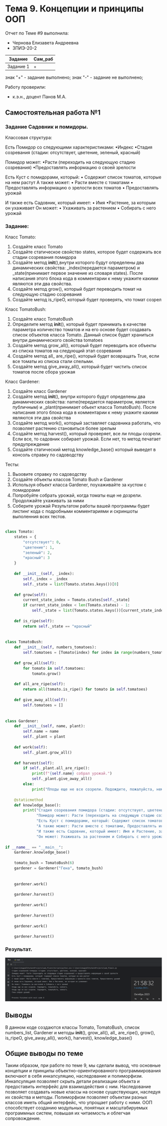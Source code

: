 # Тема 9. Концепции и принципы ООП
Отчет по Теме #9 выполнила:
- Чернова Елизавета Андреевна
- ЗПИЭ-20-2

| Задание | Сам_раб |
| ------ | ------ |
| Задание 1 | + |

знак "+" - задание выполнено; знак "-" - задание не выполнено;

Работу проверили:
- к.э.н., доцент Панов М.А.

## Самостоятельная работа №1
### Задание Садовник и помидоры.
Классовая структура:

Есть Помидор со следующими характеристиками:
•Индекс
•Стадия созревания (стадии: отсутствует, цветение, зеленый, красный)

Помидор может:
•Расти (переходить на следующую стадию созревания)
•Предоставлять информацию о своей зрелости

Есть Куст с помидорами, который:
• Содержит список томатов, которые на нем растут
А также может:
• Расти вместе с томатами
• Предоставлять информацию о зрелости всех томатов
• Предоставлять урожай

И также есть Садовник, который имеет:
• Имя
•Растение, за которым он ухаживает
Он может:
• Ухаживать за растением
• Собирать с него урожай
### Задание:
Класс Tomato:

1) Создайте класс Tomato
2) Создайте статическое свойство states, которое будет содержать все стадии созревания помидора
3) Создайте метод __init__(),внутри которого будут определены два
динамических свойства: _index(передается параметром) и _state(принимает первое значение из словаря states). После написания этого блока кода в комментарии к нему укажите какими являются эти два свойства.
4) Создайте метод grow(), который будет переводить томат на следующую стадию созревания
5) Создайте метод is_гіреО, который будет проверять, что томат созрел

Класс TomatoBush:
1) Создайте класс TomatoBush
2) Определите метод __init__(), который будет принимать в качестве параметра количество томатов и на его основе будет создавать список объектов класса Tomato. Данный список будет храниться внутри динамического свойства tomatoes
3) Создайте метод grow_all(), который будет переводить все объекты из списка томатов на следующий этап созревания
4) Создайте метод all_ are_ripe(), который будет возвращать True, если все томаты из списка стали спелыми.
5) Создайте метод give_away_all(), который будет чистить список томатов после сбора урожая

Класс Gardener:
1) Создайте класс Gardener
2) Создайте метод __init__(), внутри которого будут определены два динамических свойства: name(передается параметром, является публичным) и _plant(принимает обьект класса TomatoBush). После написания этого блока кода в комментарии к нему укажите какими являются эти два свойства
3) Создайте метод work(), который заставляет садовника работать, что позволяет растению становиться более зрелым
4) Создайте метод harvest(), который проверяет, все ли плоды созрели.
Если все, то садовник собирает урожай. Если нет, то метод печатает предупреждение
5) Создайте статический метод knowledge_base() который выведет в консоль справку по садоводству

Тесты:
1) Вызовите справку по садоводству
2) Создайте объекты классов Tomato Bush и Gardener
3) Используя объект класса Gardener, поухаживайте за кустом с помидорами
4) Попробуйте собрать урожай, когда томаты еще не дозрели.
Продолжайте ухаживать за ними
5) Соберите урожай
Результатом работы вашей программы будет листинг кода с подробными комментариями и скриншоты выполенния всех тестов.

```python

class Tomato:
    states = {
        "отсутствует": 0,
        "цветение": 1,
        "зеленый": 2,
        "красный": 3
    }

    def __init__(self, _index):
        self._index = _index
        self._state = list(Tomato.states.keys())[0]

    def grow(self):
        current_state_index = Tomato.states[self._state]
        if current_state_index < len(Tomato.states) - 1:
            self._state = list(Tomato.states.keys())[current_state_index + 1]

    def is_ripe(self):
        return self._state == "красный"


class TomatoBush:
    def __init__(self, numbers_tomatoes):
        self.tomatoes = [Tomato(index) for index in range(numbers_tomatoes)]

    def grow_all(self):
        for tomato in self.tomatoes:
            tomato.grow()

    def all_are_ripe(self):
        return all(tomato.is_ripe() for tomato in self.tomatoes)

    def give_away_all(self):
        self.tomatoes = []


class Gardener:
    def __init__(self, name, plant):
        self.name = name
        self._plant = plant

    def work(self):
        self._plant.grow_all()

    def harvest(self):
        if self._plant.all_are_ripe():
            print(f"{self.name} собрал урожай.")
            self._plant.give_away_all()
        else:
            print("Плоды еще не все созрели. Подождите, пожалуйста, немного.")

    @staticmethod
    def knowledge_base():
        print("Стадия созревания помидора (стадии: отсутствует, цветение, зеленый, красный)\n"
              "Помидор может: Расти (переходить на следующую стадию созревания) и предоставлять информацию о своей зрелости\n"
              "Есть Куст с помидорами, который: Содержит список томатов, которые на нем растут\n"
              "А также может: Расти вместе с томатами, Предоставлять информацию о зрелости всех томатов, Предоставлять урожай\n"
              "И также есть Садовник, который имеет: Имя и Растение, за которым он ухаживает\n"
              "Он может: Ухаживать за растением и Собирать с него урожай")

if __name__ == "__main__":
    Gardener.knowledge_base()

    tomato_bush = TomatoBush(6)
    gardener = Gardener("Гена", tomato_bush)


    gardener.work()

    gardener.harvest()

    gardener.work()

    gardener.harvest()

    gardener.work()

    gardener.harvest()
```

### Результат.
![Меню](https://github.com/ElizabethSmol/ChernovaZPIE_20_2/blob/pic/sam_9_1.PNG)

## Выводы

В данном коде создаются классы Tomato, TomatoBush,  список numbers_list, Gardener и методы  __init__(), grow_all(), all_ are_ripe(),  grow(),  is_гіреО, give_away_all(), work(), harvest(), knowledge_base()

## Общие выводы по теме
Таким образом, при работе по теме 9, мы сделали вывод, что основные концепции и принципы объектно-ориентированного программирования включают в себя инкапсуляцию, наследование и полиморфизм. Инкапсуляция позволяет скрыть детали реализации объекта и предоставить интерфейс для взаимодействия с ним. Наследование позволяет создавать новые классы на основе существующих, наследуя их свойства и методы. Полиморфизм позволяет объектам разных классов иметь общий интерфейс, что упрощает работу с ними. ООП способствует созданию модульных, понятных и масштабируемых программных систем, повышая их читаемость и облегчая сопровождение.

